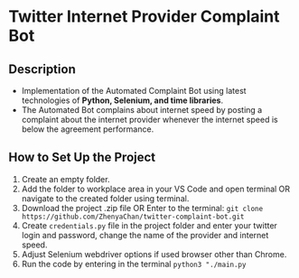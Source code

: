 # Twitter Internet Provider Complaint Bot

## Description
- Implementation of the Automated Complaint Bot using latest technologies of <strong>Python, Selenium, and time libraries</strong>.
- The Automated Bot complains about internet speed by posting a complaint about the internet provider whenever the internet speed is below the agreement performance.

## How to Set Up the Project
1. Create an empty folder.
2. Add the folder to workplace area in your VS Code and open terminal OR navigate to the created folder using terminal.
3. Download the project .zip file OR Enter to the terminal:
   `git clone https://github.com/ZhenyaChan/twitter-complaint-bot.git`
4. Create `credentials.py` file in the project folder and enter your twitter login and password, change the name of the provider and internet speed.
5. Adjust Selenium webdriver options if used browser other than Chrome.
6. Run the code by entering in the terminal `python3 "./main.py`
